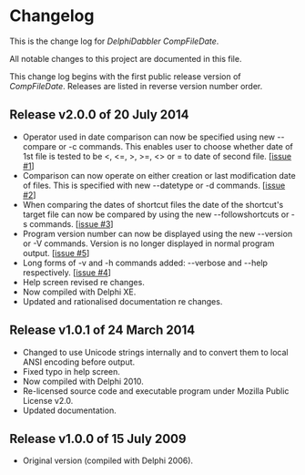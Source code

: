 # Changelog

This is the change log for _DelphiDabbler CompFileDate_.

All notable changes to this project are documented in this file.

This change log begins with the first public release version of _CompFileDate_. Releases are listed in reverse version number order.

## Release v2.0.0 of 20 July 2014

* Operator used in date comparison can now be specified using new --compare or -c commands. This enables user to choose whether date of 1st file is tested to be <, <=, >, >=, <> or = to date of second file. [[issue #1](https://github.com/delphidabbler/compfiledate/issues/1)]
* Comparison can now operate on either creation or last modification date of files. This is specified with new --datetype or -d commands. [[issue #2](https://github.com/delphidabbler/compfiledate/issues/2)]
* When comparing the dates of shortcut files the date of the shortcut's target file can now be compared by using the new --followshortcuts or -s commands. [[issue #3](https://github.com/delphidabbler/compfiledate/issues/3)]
* Program version number can now be displayed using the new --version or -V commands. Version is no longer displayed in normal program output. [[issue #5](https://github.com/delphidabbler/compfiledate/issues/5)]
* Long forms of -v and -h commands added: --verbose and --help respectively. [[issue #4](https://github.com/delphidabbler/compfiledate/issues/4)]
* Help screen revised re changes.
* Now compiled with Delphi XE.
* Updated and rationalised documentation re changes.

## Release v1.0.1 of 24 March 2014

* Changed to use Unicode strings internally and to convert them to local ANSI encoding before output.
* Fixed typo in help screen.
* Now compiled with Delphi 2010.
* Re-licensed source code and executable program under Mozilla Public License v2.0.
* Updated documentation.

## Release v1.0.0 of 15 July 2009

* Original version (compiled with Delphi 2006).
